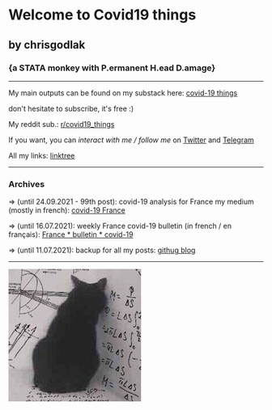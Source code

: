 
# Welcome to Covid19 things 
## by chrisgodlak
### {a STATA monkey with P.ermanent H.ead D.amage}

***

My main outputs can be found on my substack here: [covid-19 things](https://godlak.substack.com/)

don't hesitate to subscribe, it's free :)

My reddit sub.: [r/covid19_things](https://www.reddit.com/r/Covid19_things/)

If you want, you can _interact with me / follow me_ on [Twitter](https://twitter.com/godlak_1) and [Telegram](https://t.me/chrisgodlak)

All my links: [linktree](https://linktr.ee/chris.godlak)

***

### Archives

=> (until 24.09.2021 - 99th post): covid-19 analysis for France my medium (mostly in french): [covid-19 France](https://chrisgodlak.medium.com/)

=> (until 16.07.2021): weekly France covid-19 bulletin (in french / en français): [France * bulletin * covid-19](https://chrisgodlak.github.io/covid19/FRAc19bul.html)

=> (until 11.07.2021): backup for all my posts: [githug blog](https://chrisgodlak.github.io/) 

***

![Image](https://raw.githubusercontent.com/chrisgodlak/covid19/main/images/statacat.png)
